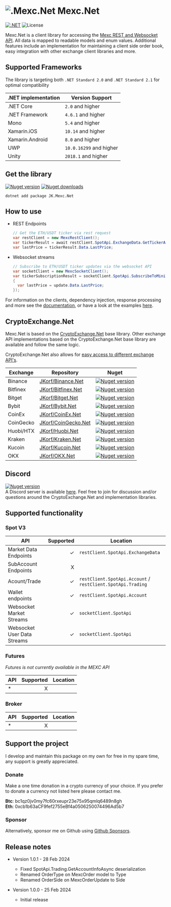 # ![.Mexc.Net](https://github.com/JKorf/Mexc.Net/blob/main/Mexc.Net/Icon/icon.png?raw=true) Mexc.Net

[![.NET](https://img.shields.io/github/actions/workflow/status/JKorf/Mexc.Net/dotnet.yml?style=for-the-badge)](https://github.com/JKorf/Mexc.Net/actions/workflows/dotnet.yml) ![License](https://img.shields.io/github/license/JKorf/Mexc.Net?style=for-the-badge)

Mexc.Net is a client library for accessing the [Mexc REST and Websocket API](https://mexcdevelop.github.io/apidocs/spot_v3_en/#introduction). All data is mapped to readable models and enum values. Additional features include an implementation for maintaining a client side order book, easy integration with other exchange client libraries and more.

## Supported Frameworks
The library is targeting both `.NET Standard 2.0` and `.NET Standard 2.1` for optimal compatibility

|.NET implementation|Version Support|
|--|--|
|.NET Core|`2.0` and higher|
|.NET Framework|`4.6.1` and higher|
|Mono|`5.4` and higher|
|Xamarin.iOS|`10.14` and higher|
|Xamarin.Android|`8.0` and higher|
|UWP|`10.0.16299` and higher|
|Unity|`2018.1` and higher|

## Get the library
[![Nuget version](https://img.shields.io/nuget/v/jk.mexc.net.svg?style=for-the-badge)](https://www.nuget.org/packages/JK.Mexc.Net)  [![Nuget downloads](https://img.shields.io/nuget/dt/JK.Mexc.Net.svg?style=for-the-badge)](https://www.nuget.org/packages/JK.Mexc.Net)

	dotnet add package JK.Mexc.Net

## How to use
* REST Endpoints
	```csharp
	// Get the ETH/USDT ticker via rest request
	var restClient = new MexcRestClient();
	var tickerResult = await restClient.SpotApi.ExchangeData.GetTickerAsync("ETHUSDT");
	var lastPrice = tickerResult.Data.LastPrice;
	```
* Websocket streams
	```csharp
	// Subscribe to ETH/USDT ticker updates via the websocket API
	var socketClient = new MexcSocketClient();
	var tickerSubscriptionResult = socketClient.SpotApi.SubscribeToMiniTickerUpdatesAsync("ETHUSDT", (update) => 
	{
	  var lastPrice = update.Data.LastPrice;
	});
	```

For information on the clients, dependency injection, response processing and more see the [documentation](https://jkorf.github.io/CryptoExchange.Net), or have a look at the examples  [here](https://github.com/JKorf/CryptoExchange.Net/tree/master/Examples).

## CryptoExchange.Net
Mexc.Net is based on the [CryptoExchange.Net](https://github.com/JKorf/CryptoExchange.Net) base library. Other exchange API implementations based on the CryptoExchange.Net base library are available and follow the same logic.

CryptoExchange.Net also allows for [easy access to different exchange API's](https://jkorf.github.io/CryptoExchange.Net#idocs_common).

|Exchange|Repository|Nuget|
|--|--|--|
|Binance|[JKorf/Binance.Net](https://github.com/JKorf/Binance.Net)|[![Nuget version](https://img.shields.io/nuget/v/Binance.net.svg?style=flat-square)](https://www.nuget.org/packages/Binance.Net)|
|Bitfinex|[JKorf/Bitfinex.Net](https://github.com/JKorf/Bitfinex.Net)|[![Nuget version](https://img.shields.io/nuget/v/Bitfinex.net.svg?style=flat-square)](https://www.nuget.org/packages/Bitfinex.Net)|
|Bitget|[JKorf/Bitget.Net](https://github.com/JKorf/Bitget.Net)|[![Nuget version](https://img.shields.io/nuget/v/JK.Bitget.net.svg?style=flat-square)](https://www.nuget.org/packages/JK.Bitget.Net)|
|Bybit|[JKorf/Bybit.Net](https://github.com/JKorf/Bybit.Net)|[![Nuget version](https://img.shields.io/nuget/v/Bybit.net.svg?style=flat-square)](https://www.nuget.org/packages/Bybit.Net)|
|CoinEx|[JKorf/CoinEx.Net](https://github.com/JKorf/CoinEx.Net)|[![Nuget version](https://img.shields.io/nuget/v/CoinEx.net.svg?style=flat-square)](https://www.nuget.org/packages/CoinEx.Net)|
|CoinGecko|[JKorf/CoinGecko.Net](https://github.com/JKorf/CoinGecko.Net)|[![Nuget version](https://img.shields.io/nuget/v/CoinGecko.net.svg?style=flat-square)](https://www.nuget.org/packages/CoinGecko.Net)|
|Huobi/HTX|[JKorf/Huobi.Net](https://github.com/JKorf/Huobi.Net)|[![Nuget version](https://img.shields.io/nuget/v/Huobi.net.svg?style=flat-square)](https://www.nuget.org/packages/Huobi.Net)|
|Kraken|[JKorf/Kraken.Net](https://github.com/JKorf/Kraken.Net)|[![Nuget version](https://img.shields.io/nuget/v/KrakenExchange.net.svg?style=flat-square)](https://www.nuget.org/packages/KrakenExchange.Net)|
|Kucoin|[JKorf/Kucoin.Net](https://github.com/JKorf/Kucoin.Net)|[![Nuget version](https://img.shields.io/nuget/v/Kucoin.net.svg?style=flat-square)](https://www.nuget.org/packages/Kucoin.Net)|
|OKX|[JKorf/OKX.Net](https://github.com/JKorf/OKX.Net)|[![Nuget version](https://img.shields.io/nuget/v/JK.OKX.net.svg?style=flat-square)](https://www.nuget.org/packages/JK.OKX.Net)|

## Discord
[![Nuget version](https://img.shields.io/discord/847020490588422145?style=for-the-badge)](https://discord.gg/MSpeEtSY8t)  
A Discord server is available [here](https://discord.gg/MSpeEtSY8t). Feel free to join for discussion and/or questions around the CryptoExchange.Net and implementation libraries.

## Supported functionality

### Spot V3
|API|Supported|Location|
|--|--:|--|
|Market Data Endpoints|✓|`restClient.SpotApi.ExchangeData`|
|SubAccount Endpoints|X||
|Acount/Trade|✓|`restClient.SpotApi.Account` / `restClient.SpotApi.Trading`|
|Wallet endpoints|✓|`restClient.SpotApi.Account`|
|Websocket Market Streams|✓|`socketClient.SpotApi`|
|Websocket User Data Streams|✓|`socketClient.SpotApi`|

### Futures
*Futures is not currently available in the MEXC API*

|API|Supported|Location|
|--|--:|--|
|*|X||

### Broker
|API|Supported|Location|
|--|--:|--|
|*|X||

## Support the project
I develop and maintain this package on my own for free in my spare time, any support is greatly appreciated.

### Donate
Make a one time donation in a crypto currency of your choice. If you prefer to donate a currency not listed here please contact me.

**Btc**:  bc1qz0jv0my7fc60rxeupr23e75x95qmlq6489n8gh  
**Eth**:  0xcb1b63aCF9fef2755eBf4a0506250074496Ad5b7  

### Sponsor
Alternatively, sponsor me on Github using [Github Sponsors](https://github.com/sponsors/JKorf). 

## Release notes
* Version 1.0.1 - 28 Feb 2024
    * Fixed SpotApi.Trading.GetAccountInfoAsync deserialization
    * Renamed OrderType on MexcOrder model to Type
    * Renamed OrderSide on MexcOrderUpdate to Side

* Version 1.0.0 - 25 Feb 2024
    * Initial release
